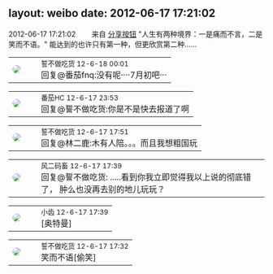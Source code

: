 layout: weibo
date: 2012-06-17 17:21:02
---
<meta name="referrer" content="no-referrer" />

2012-06-17 17:21:02  &nbsp;&nbsp;&nbsp;&nbsp;&nbsp;&nbsp; 来自 <a href="http://app.weibo.com/t/feed/cUcI1A" rel="nofollow">分享按钮</a>
"人生有两种境界：一是痛而不言，二是笑而不语。" 能达到的也许只有第一种，但更欣赏第二种…… ​​​

<table style="width: 100%;">
  <tr>
    <td style="width: 40px;"><img style="border-radius:50%" src="https://tva1.sinaimg.cn/crop.0.0.640.640.50/86f7338fjw8edkav0whx0j20hs0hswfv.jpg?KID=imgbed,tva&Expires=1624464120&ssig=AwhxcqyaL9"></td>
    <td colspan="2"><small>誓不做吃货 12-6-18 00:01</small><br/>回复@番茄fnq:没有呢····7月初吧···</td>
  </tr>
</table>

<table style="width: 100%;">
  <tr>
    <td style="width: 40px;"><img style="border-radius:50%" src="https://tva4.sinaimg.cn/crop.0.0.100.100.50/96fcf04ejw1elxrupa39mj202s02s743.jpg?KID=imgbed,tva&Expires=1624464120&ssig=bvjruuJeMi"></td>
    <td colspan="2"><small>番茄HC 12-6-17 23:53</small><br/>回复@誓不做吃货:你是不是快去报道了啊</td>
  </tr>
</table>

<table style="width: 100%;">
  <tr>
    <td style="width: 40px;"><img style="border-radius:50%" src="https://tva1.sinaimg.cn/crop.0.0.640.640.50/86f7338fjw8edkav0whx0j20hs0hswfv.jpg?KID=imgbed,tva&Expires=1624464120&ssig=AwhxcqyaL9"></td>
    <td colspan="2"><small>誓不做吃货 12-6-17 17:51</small><br/>回复@林二鹿:木有人陪。。。而且我想粗国玩</td>
  </tr>
</table>

<table style="width: 100%;">
  <tr>
    <td style="width: 40px;"><img style="border-radius:50%" src="https://tva3.sinaimg.cn/crop.0.0.639.639.50/6d2a6003jw8f3idy69w2gj20hs0hrt9g.jpg?KID=imgbed,tva&Expires=1624464120&ssig=v5tcdGKil9"></td>
    <td colspan="2"><small>风二码畜 12-6-17 17:39</small><br/>回复@誓不做吃货: .....看到你我立即觉得我以上说的彻底错了， 肿么也没再去别的地儿玩玩？</td>
  </tr>
</table>

<table style="width: 100%;">
  <tr>
    <td style="width: 40px;"><img style="border-radius:50%" src="https://tva3.sinaimg.cn/crop.0.0.480.480.50/4d4bc111jw8ejj3t36gwaj20dc0dc769.jpg?KID=imgbed,tva&Expires=1624464120&ssig=QocnpMhjHU"></td>
    <td colspan="2"><small>小齿 12-6-17 17:39</small><br/>[奥特曼]</td>
  </tr>
</table>

<table style="width: 100%;">
  <tr>
    <td style="width: 40px;"><img style="border-radius:50%" src="https://tva1.sinaimg.cn/crop.0.0.640.640.50/86f7338fjw8edkav0whx0j20hs0hswfv.jpg?KID=imgbed,tva&Expires=1624464120&ssig=AwhxcqyaL9"></td>
    <td colspan="2"><small>誓不做吃货 12-6-17 17:32</small><br/>笑而不语[偷笑]</td>
  </tr>
</table>
